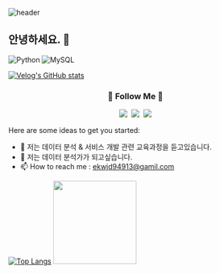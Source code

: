 ![header](https://capsule-render.vercel.app/api?type=waving&color=timeGradient&text=Welcome%20to%20Dajeong's%20GitHub%20👋&animation=twinkling&fontSize=35&fontAlignY=40&fontAlign=60&height=250&width=500)


## 안녕하세요. 👋

![Python](https://img.shields.io/badge/Python-F7DF1E?style=for-the-badge&logo=Python&logoColor=white)
![MySQL](https://img.shields.io/badge/mysql-0000FF?style=for-the-badge&logo=MYSQL&logoColor=white)


[![Velog's GitHub stats](https://velog-readme-stats.vercel.app/api?name=carrot94)](https://github.com/carrot94/velog-readme-stats) 



<h3 align="center">🌈 Follow Me 🌈</h3>
<p align="center">
  <a href="https://velog.io/@carrot94"><img src="https://img.shields.io/badge/Tech%20Blog-11B48A?style=flat-square&logo=Vimeo&logoColor=white&link=https://velog.io/@carrot94"/></a>&nbsp
  <a href="https://https://blog.naver.com/cocoding_carrot/"><img src="https://img.shields.io/badge/Naverblog-E4405F?style=flat-square&logo=Naverblog&logoColor=white&link=https://https://blog.naver.com/hye_inisfree/"/></a>&nbsp
  <a href="mailto:ekwjd94913@gmail.com"><img src="https://img.shields.io/badge/Gmail-d14836?style=flat-square&logo=Gmail&logoColor=white&link=kimhyein7110@gmail.com"/></a>
</p>


Here are some ideas to get you started:

- 🌱 저는 데이터 분석 & 서비스 개발 관련 교육과정을 듣고있습니다. 
- 👯 저는 데이터 분석가가 되고싶습니다. 
- 📫 How to reach me : ekwjd94913@gamil.com 

  
[![Top Langs](https://github-readme-stats.vercel.app/api/top-langs/?username=DAJEONGHADA)](https://github.com/anuraghazra/github-readme-stats)
<img src="https://github-readme-stats.vercel.app/api?username=DAJEONGHADA&show_icons=true&theme=buefy" height="165">
